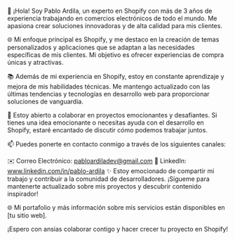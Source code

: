 👋 ¡Hola! Soy Pablo Ardila, un experto en Shopify con más de 3 años de experiencia trabajando en comercios electrónicos de todo el mundo. Me apasiona crear soluciones innovadoras y de alta calidad para mis clientes.

🌐 Mi enfoque principal es Shopify, y me destaco en la creación de temas personalizados y aplicaciones que se adaptan a las necesidades específicas de mis clientes. Mi objetivo es ofrecer experiencias de compra únicas y atractivas.

📚 Además de mi experiencia en Shopify, estoy en constante aprendizaje y mejora de mis habilidades técnicas. Me mantengo actualizado con las últimas tendencias y tecnologías en desarrollo web para proporcionar soluciones de vanguardia.

🤝 Estoy abierto a colaborar en proyectos emocionantes y desafiantes. Si tienes una idea emocionante o necesitas ayuda con el desarrollo en Shopify, estaré encantado de discutir cómo podemos trabajar juntos.

📫 Puedes ponerte en contacto conmigo a través de los siguientes canales:

✉️ Correo Electrónico: pabloardiladev@gmail.com
🔗 LinkedIn: www.linkedin.com/in/pablo-ardila
✨ Estoy emocionado de compartir mi trabajo y contribuir a la comunidad de desarrolladores. ¡Sígueme para mantenerte actualizado sobre mis proyectos y descubrir contenido inspirador!

🌐 Mi portafolio y más información sobre mis servicios están disponibles en [tu sitio web].

¡Espero con ansias colaborar contigo y hacer crecer tu proyecto en Shopify!
